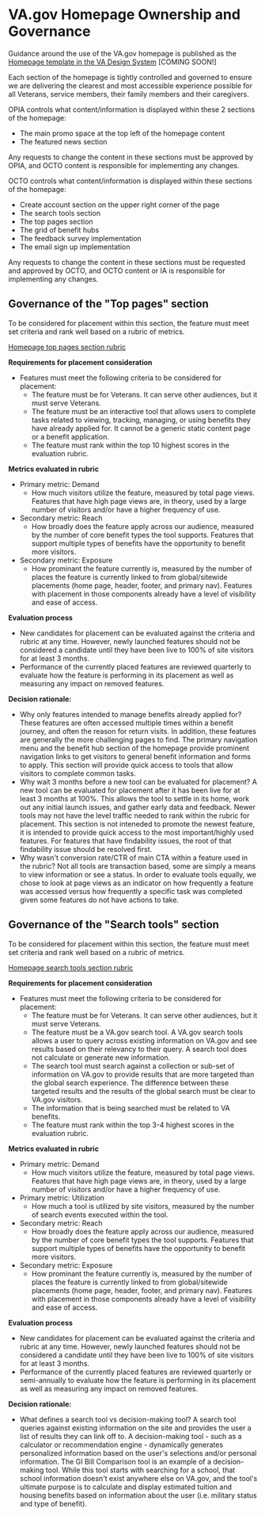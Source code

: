 # VA.gov Homepage Ownership and Governance

Guidance around the use of the VA.gov homepage is published as the [Homepage template in the VA Design System](https://design.va.gov/templates/) [COMING SOON!]

Each section of the homepage is tightly controlled and governed to ensure we are delivering the clearest and most accessible experience possible for all Veterans, service members, their family members and their caregivers.

OPIA controls what content/information is displayed within these 2 sections of the homepage:
- The main promo space at the top left of the homepage content
- The featured news section

Any requests to change the content in these sections must be approved by OPIA, and OCTO content is responsible for implementing any changes.

OCTO controls what content/information is displayed within these sections of the homepage:
- Create account section on the upper right corner of the page
- The search tools section
- The top pages section
- The grid of benefit hubs
- The feedback survey implementation
- The email sign up implementation

Any requests to change the content in these sections must be requested and approved by OCTO, and OCTO content or IA is responsible for implementing any changes.

## Governance of the "Top pages" section

To be considered for placement within this section, the feature must meet set criteria and rank well based on a rubric of metrics.  

[Homepage top pages section rubric](https://dvagov-my.sharepoint.com/:x:/r/personal/michelle_northuis_va_gov/Documents/IA/Standards%20%26%20Governance/Homepage%20rubric%20-%20top%20pages.xlsx?d=w9765e50df12e492cbee9fa915cd804f1&csf=1&web=1&e=dzNZrG)

**Requirements for placement consideration**
- Features must meet the following criteria to be considered for placement:
  - The feature must be for Veterans.  It can serve other audiences, but it must serve Veterans.
  - The feature must be an interactive tool that allows users to complete tasks related to viewing, tracking, managing, or using benefits they have already applied for.  It cannot be a generic static content page or a benefit application.
  - The feature must rank within the top 10 highest scores in the evaluation rubric.

**Metrics evaluated in rubric**
- Primary metric:  Demand
  - How much visitors utilize the feature, measured by total page views. Features that have high page views are, in theory, used by a large number of visitors and/or have a higher frequency of use.
- Secondary metric: Reach
  - How broadly does the feature apply across our audience, measured by the number of core benefit types the tool supports. Features that support multiple types of benefits have the opportunity to benefit more visitors. 
- Secondary metric: Exposure
  - How prominant the feature currently is, measured by the number of places the feature is currently linked to from global/sitewide placements (home page, header, footer, and primary nav). Features with placement in those components already have a level of visibility and ease of access. 

**Evaluation process**
- New candidates for placement can be evaluated against the criteria and rubric at any time. However, newly launched features should not be considered a candidate until they have been live to 100% of site visitors for at least 3 months.
- Performance of the currently placed features are reviewed quarterly to evaluate how the feature is performing in its placement as well as measuring any impact on removed features.

**Decision rationale:**
- Why only features intended to manage benefits already applied for? These features are often accessed multiple times within a benefit journey, and often the reason for return visits. In addition, these features are generally the more challenging pages to find.  The primary navigation menu and the benefit hub section of the homepage provide prominent navigation links to get visitors to general benefit information and forms to apply.  This section will provide quick access to tools that allow visitors to complete common tasks.
- Why wait 3 months before a new tool can be evaluated for placement? A new tool can be evaluated for placement after it has been live for at least 3 months at 100%.  This allows the tool to settle in its home, work out any initial launch issues, and gather early data and feedback. Newer tools may not have the level traffic needed to rank within the rubric for placement.  This section is not inteneded to promote the newest feature, it is intended to provide quick access to the most important/highly used features. For features that have findability issues, the root of that findability issue should be resolved first.
- Why wasn't conversion rate/CTR of main CTA within a feature used in the rubric?  Not all tools are transaction based, some are simply a means to view information or see a status. In order to evaluate tools equally, we chose to look at page views as an indicator on how frequently a feature was accessed versus how frequently a specific task was completed given some features do not have actions to take. 

## Governance of the "Search tools" section

To be considered for placement within this section, the feature must meet set criteria and rank well based on a rubric of metrics.  

[Homepage search tools section rubric](https://dvagov-my.sharepoint.com/:x:/r/personal/michelle_northuis_va_gov/Documents/IA/Standards%20%26%20Governance/Homepage%20rubric%20-%20search%20tools.xlsx?d=wd36ad5c629374f3d9c522421c9e6e53e&csf=1&web=1&e=5Vlqzn)

**Requirements for placement consideration**
- Features must meet the following criteria to be considered for placement:
  - The feature must be for Veterans.  It can serve other audiences, but it must serve Veterans.
  - The feature must be a VA.gov search tool.  A VA.gov search tools allows a user to query across existing information on VA.gov and see results based on their relevancy to their query. A search tool does not calculate or generate new information.
  - The search tool must search against a collection or sub-set of information on VA.gov to provide results that are more targeted than the global search experience.  The difference between these targeted results and the results of the global search must be clear to VA.gov visitors.
  - The information that is being searched must be related to VA benefits.
  - The feature must rank within the top 3-4 highest scores in the evaluation rubric.


**Metrics evaluated in rubric**
- Primary metric:  Demand
   - How much visitors utilize the feature, measured by total page views. Features that have high page views are, in theory, used by a large number of visitors and/or have a higher frequency of use.
- Primary metric: Utilization
  - How much a tool is utilized by site visitors, measured by the number of search events executed within the tool.
- Secondary metric: Reach
  - How broadly does the feature apply across our audience, measured by the number of core benefit types the tool supports. Features that support multiple types of benefits have the opportunity to benefit more visitors. 
- Secondary metric: Exposure
  - How prominant the feature currently is, measured by the number of places the feature is currently linked to from global/sitewide placements (home page, header, footer, and primary nav). Features with placement in those components already have a level of visibility and ease of access.
 
**Evaluation process**
- New candidates for placement can be evaluated against the criteria and rubric at any time. However, newly launched features should not be considered a candidate until they have been live to 100% of site visitors for at least 3 months.
- Performance of the currently placed features are reviewed quarterly or semi-annually to evaluate how the feature is performing in its placement as well as measuring any impact on removed features.

**Decision rationale:**
- What defines a search tool vs decision-making tool? A search tool queries against existing information on the site and provides the user a list of results they can link off to. A decision-making tool - such as a calculator or recommendation engine - dynamically generates personalized information based on the user's selections and/or personal information.  The GI Bill Comparison tool is an example of a decision-making tool. While this tool starts with searching for a school, that school information doesn't exist anywhere else on VA.gov, and the tool's ultimate purpose is to calculate and display estimated tuition and housing benefits based on information about the user (i.e. military status and type of benefit).
